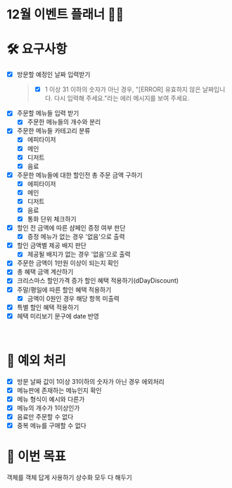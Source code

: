 # 12월 이벤트 플래너 🎅🏻

# 🛠️ 요구사항

- [x] 방문할 예정인 날짜 입력받기
  > - [x] 1 이상 31 이하의 숫자가 아닌 경우, "[ERROR] 유효하지 않은 날짜입니다. 다시 입력해 주세요."라는 에러 메시지를 보여 주세요.
- [x] 주문할 메뉴들 입력 받기
  - [x] 주문한 메뉴들의 개수와 분리
- [x] 주문한 메뉴들 카테고리 분류
  - [x] 에피타이저
  - [x] 메인
  - [x] 디저트
  - [x] 음료
- [x] 주문한 메뉴들에 대한 할인전 총 주문 금액 구하기
  - [x] 에피타이저
  - [x] 메인
  - [x] 디저트
  - [x] 음료
  - [x] 통화 단위 체크하기
- [x] 할인 전 금액에 따른 샴페인 증정 여부 판단
  - [x] 증정 메뉴가 없는 경우 '없음'으로 출력
- [x] 할인 금액별 제공 배지 판단
  - [x] 제공될 배지가 없는 경우 '없음'으로 출력
- [x] 주문한 금액이 1만원 이상이 되는지 확인
- [x] 총 혜택 금액 계산하기
- [x] 크리스마스 할인가격 증가 할인 혜택 적용하기(dDayDiscount)
- [x] 주말/평일에 따른 할인 혜택 적용하기
  - [x] 금액이 0원인 경우 해당 항목 미출력
- [x] 특별 할인 혜택 적용하기
- [x] 헤택 미리보기 문구에 date 반영

<br/>

# 🚨 예외 처리

- [x] 방문 날짜 값이 1이상 31이하의 숫자가 아닌 경우 에외처리
- [x] 메뉴판에 존재하는 메뉴인지 확인
- [x] 메뉴 형식이 예시와 다른가
- [x] 메뉴의 개수가 1이상인가
- [x] 음료만 주문할 수 없다
- [x] 중복 메뉴를 구매할 수 없다

# 🫧 이번 목표

객체를 객체 답게 사용하기
상수화 모두 다 해두기
